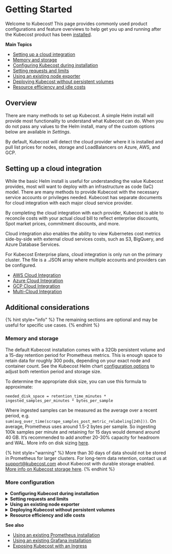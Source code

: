 # Getting Started

Welcome to Kubecost! This page provides commonly used product configurations and feature overviews to help get you up and running after the Kubecost product has been [installed](https://kubecost.com/install).

**Main Topics**

* [Setting up a cloud integration](getting-started.md#cloud-integration)
* [Memory and storage](https://docs.kubecost.com/using-kubecost/getting-started#configuring-kubecost-during-installation)
* [Configuring Kubecost during installation](https://docs.kubecost.com/using-kubecost/getting-started#configuring-kubecost-during-installation)
* [Setting requests and limits](https://docs.kubecost.com/using-kubecost/getting-started#setting-requests-and-limits)
* [Using an existing node exporter](https://docs.kubecost.com/using-kubecost/getting-started#using-an-existing-node-exporter)
* [Deploying Kubecost without persistent volumes](getting-started.md#no-pvs)
* [Resource efficiency and idle costs](https://docs.kubecost.com/using-kubecost/getting-started#resource-efficiency-and-idle-costs)

## Overview

There are many methods to set up Kubecost. A simple Helm install will provide most functionality to understand what Kubecost can do. When you do not pass any values to the Helm install, many of the custom options below are available in _Settings_.

By default, Kubecost will detect the cloud provider where it is installed and pull list prices for nodes, storage and LoadBalancers on Azure, AWS, and GCP.

## Setting up a cloud integration <a href="#cloud-integration" id="cloud-integration"></a>

While the basic Helm install is useful for understanding the value Kubecost provides, most will want to deploy with an infrastructure as code (IaC) model. There are many methods to provide Kubecost with the necessary service accounts or privileges needed. Kubecost has separate documents for cloud integration with each major cloud service provider.

By completing the cloud integration with each provider, Kubecost is able to reconcile costs with your actual cloud bill to reflect enterprise discounts, Spot market prices, commitment discounts, and more.

Cloud integration also enables the ability to view Kubernetes cost metrics side-by-side with external cloud services costs, such as S3, BigQuery, and Azure Database Services.

For Kubecost Enterprise plans, cloud integration is only run on the primary cluster. The file is a .JSON array where multiple accounts and providers can be configured.&#x20;

* [AWS Cloud Integration](https://docs.kubecost.com/install-and-configure/install/cloud-integration/aws-cloud-integrations)
* [Azure Cloud Integration](https://docs.kubecost.com/install-and-configure/install/cloud-integration/azure-out-of-cluster)
* [GCP Cloud Integration](https://docs.kubecost.com/install-and-configure/install/cloud-integration/gcp-out-of-cluster)
* [Multi-Cloud Integration](https://docs.kubecost.com/install-and-configure/install/cloud-integration/multi-cloud)

## Additional considerations

{% hint style="info" %}
The remaining sections are optional and may be useful for specific use cases.
{% endhint %}

### Memory and storage

The default Kubecost installation comes with a 32Gb persistent volume and a 15-day retention period for Prometheus metrics. This is enough space to retain data for roughly 300 pods, depending on your exact node and container count. See the Kubecost Helm chart [configuration options](https://github.com/kubecost/cost-analyzer-helm-chart) to adjust both retention period and storage size.

To determine the appropriate disk size, you can use this formula to approximate:

```
needed_disk_space = retention_time_minutes * ingested_samples_per_minutes * bytes_per_sample
```

Where ingested samples can be measured as the average over a recent period, e.g. `sum(avg_over_time(scrape_samples_post_metric_relabeling[24h]))`. On average, Prometheus uses around 1.5-2 bytes per sample. So ingesting 100k samples per minute and retaining for 15 days would demand around 40 GB. It’s recommended to add another 20-30% capacity for headroom and WAL. More info on disk sizing [here](https://prometheus.io/docs/prometheus/latest/storage/#operational-aspects).

{% hint style="warning" %}
More than 30 days of data should not be stored in Prometheus for larger clusters. For long-term data retention, contact us at support@kubecost.com about Kubecost with durable storage enabled. [More info on Kubecost storage here](storage.md).
{% endhint %}

### More configuration

<details>

<summary><strong>Configuring Kubecost during installation</strong></summary>

Kubecost has a number of product configuration options that you can specify at install time in order to minimize the number of settings changes required within the product UI. This makes it simple to redeploy Kubecost. These values can be configured under `kubecostProductConfigs` in our [values.yaml](https://github.com/kubecost/cost-analyzer-helm-chart/blob/bb8bcb570e6c52db2ed603f69691ac8a47ff4a26/cost-analyzer/values.yaml#L335). These parameters are passed to a ConfigMap that Kubecost detects and writes to its /var/configs.

</details>

<details>

<summary><strong>Setting requests and limits</strong></summary>

Users should set and/or update resource requests and limits before taking Kubecost into production at scale. These inputs can be configured in the Kubecost [values.yaml](https://github.com/kubecost/cost-analyzer-helm-chart/blob/master/cost-analyzer/values.yaml) for Kubecost modules and subcharts.

The exact recommended values for these parameters depend on the size of your cluster, availability requirements, and usage of the Kubecost product. Suggested values for each container can be found within Kubecost itself on the namespace page. More info on these recommendations is available [here](https://blog.kubecost.com/blog/requests-and-limits/).

For best results, run Kubecost for up to seven days on a production cluster, then tune resource requests/limits based on resource consumption.

</details>

<details>

<summary><strong>Using an existing node exporter</strong></summary>

For teams already running node exporter on the default port, our bundled node exporter may remain in a `Pending` state. You can optionally use an existing node exporter DaemonSet by setting the `prometheus.nodeExporter.enabled` and `prometheus.serviceAccounts.nodeExporter.create` Kubecost Helm chart config options to `false`. This requires your existing node exporter endpoint to be visible from the namespace where Kubecost is installed. More configs options shown [here](https://github.com/kubecost/cost-analyzer-helm-chart).

</details>

<details>

<summary><strong>Deploying Kubecost without persistent volumes</strong></summary>

You may optionally pass the following Helm flags to install Kubecost and its bundled dependencies without any persistent volumes. However, any time the Prometheus server pod is restarted, **all historical billing data will be lost** unless Thanos or other long-term storage is enabled in the Kubecost product.

```
--set prometheus.alertmanager.persistentVolume.enabled=false
--set prometheus.pushgateway.persistentVolume.enabled=false
--set prometheus.server.persistentVolume.enabled=false
--set persistentVolume.enabled=false
```

</details>

<details>

<summary><strong>Resource efficiency and idle costs</strong></summary>

To learn more about pod resource efficiency and cluster idle costs, see [Efficiency and Idle](efficiency-idle.md).

</details>

**See also**

* [Using an existing Prometheus installation](custom-prom.md)
* [Using an existing Grafana installation](custom-grafana.md)
* [Exposing Kubecost with an Ingress](ingress-examples.md)
